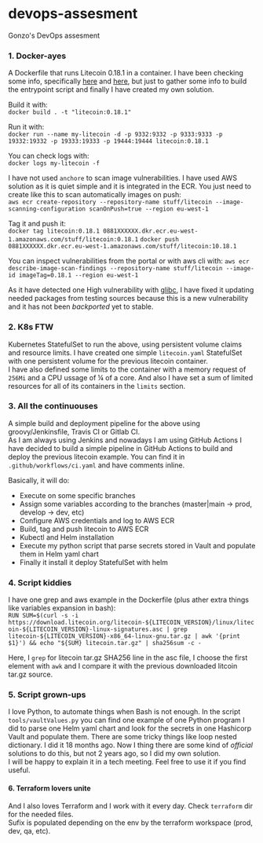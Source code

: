 # devops-assesment
Gonzo's DevOps assesment

### 1. Docker-ayes
A Dockerfile that runs Litecoin 0.18.1 in a container.
I have been checking some info, specifically [here](https://github.com/uphold/docker-litecoin-core) and [here](https://github.com/NicolasDorier/docker-bitcoin), but just to gather some info to build the entrypoint script and finally I have created my own solution. 

Build it with:  
`docker build . -t "litecoin:0.18.1"` 

Run it with:  
`docker run --name my-litecoin -d -p 9332:9332 -p 9333:9333 -p 19332:19332 -p 19333:19333 -p 19444:19444 litecoin:0.18.1` 

You can check logs with:  
`docker logs my-litecoin -f` 

I have not used `anchore` to scan image vulnerabilities. I have used AWS solution as it is quiet simple and it is integrated in the ECR. You just need to create like this to scan automatically images on push:  
`aws ecr create-repository --repository-name stuff/litecoin --image-scanning-configuration scanOnPush=true --region eu-west-1`

Tag it and push it:  
`docker tag litecoin:0.18.1 0881XXXXXX.dkr.ecr.eu-west-1.amazonaws.com/stuff/litecoin:0.18.1`
`docker push 0881XXXXXX.dkr.ecr.eu-west-1.amazonaws.com/stuff/litecoin:10.18.1`  

You can inspect vulnerabilities from the portal or with aws cli with:
`aws ecr describe-image-scan-findings --repository-name stuff/litecoin --image-id imageTag=0.18.1 --region eu-west-1`

As it have detected one High vulnerability with [glibc](https://security-tracker.debian.org/tracker/CVE-2021-33574), I have fixed it updating needed packages from testing sources because this is a new vulnerability and it has not been _backported_ yet to stable.

### 2. K8s FTW
Kubernetes StatefulSet to run the above, using persistent volume claims and resource limits. 
I have created one simple `litecoin.yaml` StatefulSet with one persistent volume for the previous litecoin container.  
I have also defined some limits to the container with a memory request of `256Mi` and a CPU ussage of ¼ of a core. And also I have set a sum of limited resources for all of its containers in the `limits` section.  

### 3. All the continuouses 
A simple build and deployment pipeline for the above using groovy/Jenkinsfile, Travis CI or Gitlab CI.  
As I am always using Jenkins and nowadays I am using GitHub Actions I have decided to build a simple pipeline in GitHub Actions to build and deploy the previous litecoin example. You can find it in `.github/workflows/ci.yaml` and have comments inline.  

Basically, it will do:  
* Execute on some specific branches
* Assign some variables according to the branches (master|main -> prod, develop -> dev, etc)
* Configure AWS credentials and log to AWS ECR
* Build, tag and push litecoin to AWS ECR
* Kubectl and Helm installation
* Execute my python script that parse secrets stored in Vault and populate them in Helm yaml chart
* Finally it install it deploy StatefulSet with helm

### 4. Script kiddies
I have one grep and aws example in the Dockerfile (plus ather extra things like variables expansion in bash):  
`RUN SUM=$(curl -s -i https://download.litecoin.org/litecoin-${LITECOIN_VERSION}/linux/litecoin-${LITECOIN_VERSION}-linux-signatures.asc | grep litecoin-${LITECOIN_VERSION}-x86_64-linux-gnu.tar.gz | awk '{print $1}') && echo "${SUM} litecoin.tar.gz" | sha256sum -c -`

Here, I `grep` for litecoin tar.gz SHA256 line in the asc file, I choose the first element with `awk` and I compare it with the previous downloaded litcoin tar.gz source.

### 5. Script grown-ups
I love Python, to automate things when Bash is not enough. In the script `tools/vaultValues.py` you can find one example of one Python program I did to parse one Helm yaml chart and look for the secrets in one Hashicorp Vault and populate them. There are some tricky things like loop nested dictionary.
I did it 18 months ago. Now I thing there are some  kind of _official_ solutions to do this, but not 2 years ago, so I did my own solution.  
I will be happy to explain it in a tech meeting. Feel free to use it if you find useful.

#### 6. Terraform lovers unite
And I also loves Terraform and I work with it every day. Check `terraform` dir for the needed files.  
Sufix is populated depending on the env by the terraform workspace (prod, dev, qa, etc).
